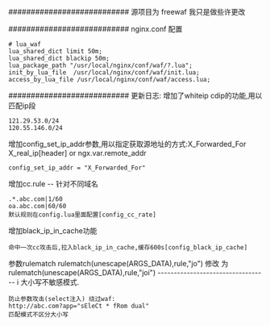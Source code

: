 ###########################
源项目为 freewaf 我只是做些许更改

###########################
nginx.conf 配置

    # lua_waf
    lua_shared_dict limit 50m;
    lua_shared_dict blackip 50m;
    lua_package_path "/usr/local/nginx/conf/waf/?.lua";
    init_by_lua_file  /usr/local/nginx/conf/waf/init.lua; 
    access_by_lua_file /usr/local/nginx/conf/waf/access.lua;

###########################
更新日志:
增加了whiteip cdip的功能,用以匹配ip段

    121.29.53.0/24
    120.55.146.0/24

增加config_set_ip_addr参数,用以指定获取源地址的方式:X_Forwarded_For X_real_ip[header] or ngx.var.remote_addr

    config_set_ip_addr = "X_Forwarded_For"

增加cc.rule -- 针对不同域名

    .*.abc.com|1/60
    oa.abc.com|60/60
    默认规则在config.lua里面配置[config_cc_rate]


增加black_ip_in_cache功能

    命中一次cc攻击后,拉入black_ip_in_cache,缓存600s[config_black_ip_cache]

参数rulematch
    rulematch(unescape(ARGS_DATA),rule,"jo") 修改
    为 rulematch(unescape(ARGS_DATA),rule,"joi")
    ----------------------------------
    i   大小写不敏感模式.

    防止参数攻击(select注入) 绕过waf:
    http://abc.com?app="sEleCt * fRom dual" 
    匹配模式不区分大小写
